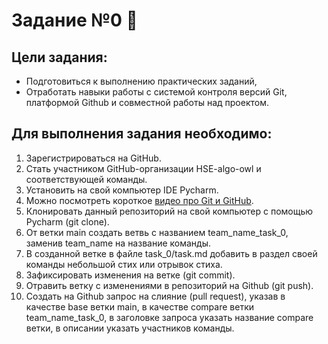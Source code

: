 # Задание №0 👋

## Цели задания:
- Подготовиться к выполнению практических заданий,
- Отработать навыки работы с системой контроля версий Git, платформой Github и совместной работы над проектом.

## Для выполнения задания необходимо:
1. Зарегистрироваться на GitHub.
2. Стать участником GitHub-организации HSE-algo-owl и соответствующей команды.
3. Установить на свой компьютер IDE Pycharm.
4. Можно посмотреть короткое [видео про Git и GitHub](https://www.youtube.com/watch?v=EeARyFrZsnU).
5. Клонировать данный репозиторий на свой компьютер с помощью Pycharm (git clone).
6. От ветки main создать ветвь с названием team_name_task_0, заменив team_name на название команды.
7. В созданной ветке в файле task_0/task.md добавить в раздел своей команды небольшой стих или отрывок стиха.
8. Зафиксировать изменения на ветке (git commit).
9. Отравить ветку с изменениями в репозиторий на Github (git push).
10. Создать на Github запрос на слияние (pull request), указав в качестве base ветки main, в качестве compare ветки team_name_task_0, в заголовке запроса указать название compare ветки, в описании указать участников команды.